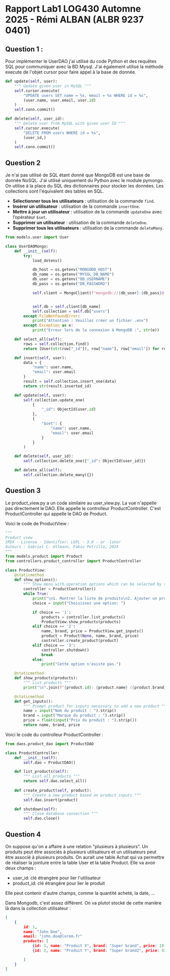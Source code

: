 # Rapport Lab1 LOG430 Automne 2025 - Rémi ALBAN (ALBR 9237 0401)

## Question 1 :

Pour implémenter le UserDAO j'ai utilisé du code Python et des requêtes SQL pour communiquer avec la BD Mysql. J'ai également utilisé la méthode execute de l'objet cursor pour faire appel à la base de donnée.
```python
def update(self, user):
    """ Update given user in MySQL """
    self.cursor.execute(
        "UPDATE users SET name = %s, email = %s WHERE id = %s",
        (user.name, user.email, user.id)
    )
    self.conn.commit()

def delete(self, user_id):
    """ Delete user from MySQL with given user ID """
    self.cursor.execute(
        "DELETE FROM users WHERE id = %s",
        (user_id,)
    )
    self.conn.commit()
```

## Question 2

Je n'ai pas utilisé de SQL étant donné que MongoDB est une base de donnée NoSQL. J'ai utilisé uniquement du Python avec le module pymongo. On utilise à la place du SQL des dictionnaires pour stocker les données. Les collections sont l'équivalent des tables en SQL.

- **Sélectionner tous les utilisateurs** : utilisation de la commande `find`.  
- **Insérer un utilisateur** : utilisation de la commande `insertOne`.  
- **Mettre à jour un utilisateur** : utilisation de la commande `updateOne` avec l’opérateur `$set`.  
- **Supprimer un utilisateur** : utilisation de la commande `deleteOne`.  
- **Supprimer tous les utilisateurs** : utilisation de la commande `deleteMany`.  


```python
from models.user import User

class UserDAOMongo:
    def __init__(self):
        try:
            load_dotenv()

            db_host = os.getenv("MONGODB_HOST")
            db_name = os.getenv("MYSQL_DB_NAME")
            db_user = os.getenv("DB_USERNAME")
            db_pass = os.getenv("DB_PASSWORD")

            self.client = MongoClient(f"mongodb://{db_user}:{db_pass}@{db_host}:27017/")


            self.db = self.client[db_name]
            self.collection = self.db["users"]
        except FileNotFoundError:
            print("Attention : Veuillez créer un fichier .env")
        except Exception as e:
            print("Erreur lors de la connexion à MongoDB :", str(e))

    def select_all(self):
        rows = self.collection.find()
        return [User(str(row["_id"]), row["name"], row["email"]) for row in rows]

    def insert(self, user):
        data = {
            "name": user.name,
            "email": user.email
        }
        result = self.collection.insert_one(data)
        return str(result.inserted_id)

    def update(self, user):
        self.collection.update_one(
            {
                "_id": ObjectId(user.id)
            },
            {
                "$set": {
                    "name": user.name,
                    "email": user.email
                }
            }
        )

    def delete(self, user_id):
        self.collection.delete_one({"_id": ObjectId(user_id)})

    def delete_all(self):
        self.collection.delete_many({})
```

## Question 3

Le product_view.py a un code similaire au user_view.py. La vue n'appelle pas directement le DAO. Elle appelle le controlleur ProductController. C'est ProductController qui appelle le DAO de Product.


Voici le code de ProductView :

```python
"""
Product view
SPDX - License - Identifier: LGPL - 3.0 - or -later
Auteurs : Gabriel C. Ullmann, Fabio Petrillo, 2025
"""
from models.product import Product
from controllers.product_controller import ProductController

class ProductView:
    @staticmethod
    def show_options():
        """ Show menu with operation options which can be selected by the product """
        controller = ProductController()
        while True:
            print("\n1. Montrer la liste de produits\n2. Ajouter un produit\n3. Quitter l'appli")
            choice = input("Choisissez une option: ")

            if choice == '1':
                products = controller.list_products()
                ProductView.show_products(products)
            elif choice == '2':
                name, brand, price = ProductView.get_inputs()
                product = Product(None, name, brand, price)
                controller.create_product(product)
            elif choice == '3':
                controller.shutdown()
                break
            else:
                print("Cette option n'existe pas.")

    @staticmethod
    def show_products(products):
        """ List products """
        print("\n".join(f"{product.id}: {product.name} ({product.brand}) - {product.price}€" for product in products))

    @staticmethod
    def get_inputs():
        """ Prompt product for inputs necessary to add a new product """
        name = input("Nom du produit : ").strip()
        brand = input("Marque du produit : ").strip()
        price = float(input("Prix du produit : ").strip())
        return name, brand, price
```

Voici le code du controlleur ProductController :

```python
from daos.product_dao import ProductDAO

class ProductController:
    def __init__(self):
        self.dao = ProductDAO()

    def list_products(self):
        """ List all products """
        return self.dao.select_all()
        
    def create_product(self, product):
        """ Create a new product based on product inputs """
        self.dao.insert(product)

    def shutdown(self):
        """ Close database connection """
        self.dao.close()
```

## Question 4


On suppose qu'on a affaire à une relation "plusieurs à plusieurs". Un produits peut être associés à plusieurs utilisateurs et un utilisateurs peut être associé à plusieurs produits. On aurait une table Achat qui va permettre de réaliser la jointure entre la table User et la table Product. Elle va avoir deux champs :
- user_id: clé étrangère pour lier l'utilisateur
- product_id: clé étrangère pour lier le produit


Elle peut contenir d'autre champs, comme la quantité acheté, la date, ...



Dans Mongodb, c'est assez différent. On va plutot stocké de cette manière là dans la collection utilisateur :

```json
[
    {
        id: 1,
        name: "John Doe",
        email: "john.doe@lorem.fr"
        products: [
            {id: 1, name: "Produit X", brand: "Super brand", price: 10.10},
            {id: 2, name: "Produit Y", brand: "Super brand2", price: 42.10},

        ]
    }
]

```

